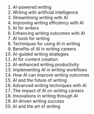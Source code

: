 1. AI-powered writing
2. Writing with artificial intelligence
3. Streamlining writing with AI
4. Improving writing efficiency with AI
5. AI for writers
6. Enhancing writing outcomes with AI
7. AI tools for writing
8. Techniques for using AI in writing
9. Benefits of AI in writing careers
10. AI-guided writing strategies
11. AI for content creation
12. AI-enhanced writing productivity
13. Implementing AI in writing workflows
14. How AI can improve writing outcomes
15. AI and the future of writing
16. Advanced writing techniques with AI
17. The impact of AI on writing careers
18. Innovations in writing through AI
19. AI-driven writing success
20. AI and the art of writing
